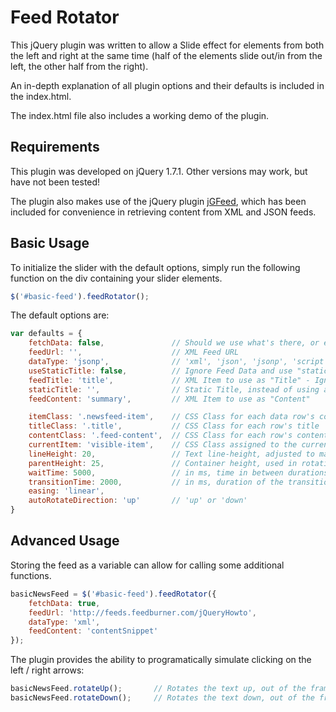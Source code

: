Feed Rotator
==================================================

This jQuery plugin was written to allow a Slide effect for elements from both the left and right at the same time (half of the elements slide out/in from the left, the other half from the right).


An in-depth explanation of all plugin options and their defaults is included in the index.html.

The index.html file also includes a working demo of the plugin.


Requirements
--------------------------------------
This plugin was developed on jQuery 1.7.1. Other versions may work, but have not been tested!

The plugin also makes use of the jQuery plugin [jGFeed](http://archive.plugins.jquery.com/project/jgfeed), which has been included for convenience in retrieving content from XML and JSON feeds.

Basic Usage
--------------------------------------
To initialize the slider with the default options, simply run the following function on the div containing your slider elements.
```js
$('#basic-feed').feedRotator();
```

The default options are:
```js
var defaults = {
	fetchData: false,				// Should we use what's there, or empty it and use a URL?
	feedUrl: '',					// XML Feed URL
	dataType: 'jsonp',				// 'xml', 'json', 'jsonp', 'script', 'html'
	useStaticTitle: false,			// Ignore Feed Data and use "staticTitle" field.
	feedTitle: 'title',				// XML Item to use as "Title" - Ignored if useStaticTitle = true
	staticTitle: '',				// Static Title, instead of using a value from the feed
	feedContent: 'summary',			// XML Item to use as "Content"

	itemClass: '.newsfeed-item',	// CSS Class for each data row's container
	titleClass: '.title',			// CSS Class for each row's title
	contentClass: '.feed-content',	// CSS Class for each row's content text
	currentItem: 'visible-item',	// CSS Class assigned to the current visible news row
	lineHeight: 20,					// Text line-height, adjusted to make sure only one line is visible at a time
	parentHeight: 25,				// Container height, used in rotation effect
	waitTime: 5000,					// in ms, time in between durations
	transitionTime: 2000,			// in ms, duration of the transition
	easing: 'linear',
	autoRotateDirection: 'up'		// 'up' or 'down'
}
```

Advanced Usage
--------------------------------------
Storing the feed as a variable can allow for calling some additional functions.
```js
basicNewsFeed = $('#basic-feed').feedRotator({
	fetchData: true,
	feedUrl: 'http://feeds.feedburner.com/jQueryHowto',
	dataType: 'xml',
	feedContent: 'contentSnippet'
});
```

The plugin provides the ability to programatically simulate clicking on the left / right arrows:
```js
basicNewsFeed.rotateUp();		// Rotates the text up, out of the frame.
basicNewsFeed.rotateDown();		// Rotates the text down, out of the frame.
```

